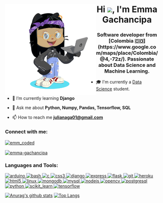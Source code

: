 <div>
  
  <img align="left" src="octocat-rmgb.png" height="300px">

  <h1 align="center">
    Hi <img src="https://media.giphy.com/media/hvRJCLFzcasrR4ia7z/giphy.gif" width="25px">, I'm Emma Gachancipa
  </h1>

  <h3 align="center">
    Software developer from [Colombia 🇨🇴](https://www.google.com/maps/place/Colombia/@4,-72z/). Passionate about Data Science and Machine Learning.
  </h3>
  
  - :mortar_board: I'm currently a [Data Science](https://www.javeriana.edu.co/carrera-ciencia-de-datos) student.

  - 🌱 I’m currently learning **Django**

  - 💬 Ask me about **Python, Numpy, Pandas, Tensorflow, SQL**

  - 📫 How to reach me **julianaga01@gmail.com**

</div>

<h3 align="left">
  Connect with me:
</h3>

<p align="left">
  
  <a href="https://twitter.com/emm_coded" target="blank"><img align="center" src="https://cdn.jsdelivr.net/npm/simple-icons@3.0.1/icons/twitter.svg" alt="emm_coded" height="30" width="40" /></a>

  <a href="https://linkedin.com/in/emma-gachancipa" target="blank"><img align="center" src="https://cdn.jsdelivr.net/npm/simple-icons@3.0.1/icons/linkedin.svg" alt="emma-gachancipa" height="30" width="40" /></a>

</p>

<h3 align="left">Languages and Tools:</h3>
  
<p align="left">
  
  <a href="https://www.arduino.cc/" target="_blank">
    <img src="https://cdn.worldvectorlogo.com/logos/arduino-1.svg" alt="arduino" width="40" height="40"/>
  </a>
  
  <a href="https://www.gnu.org/software/bash/" target="_blank">
    <img src="https://www.vectorlogo.zone/logos/gnu_bash/gnu_bash-icon.svg" alt="bash" width="40" height="40"/>
  </a>
 
  <a href="https://www.cprogramming.com/" target="_blank">
    <img src="https://devicons.github.io/devicon/devicon.git/icons/c/c-original.svg" alt="c" width="40" height="40"/>
  </a>
  
  <a href="https://www.w3schools.com/css/" target="_blank">
    <img src="https://devicons.github.io/devicon/devicon.git/icons/css3/css3-original-wordmark.svg" alt="css3" width="40" height="40"/>
  </a>
  
  <a href="https://www.djangoproject.com/" target="_blank">
    <img src="https://devicons.github.io/devicon/devicon.git/icons/django/django-original.svg" alt="django" width="40" height="40"/>
  </a>
  
  <a href="https://expressjs.com" target="_blank">
    <img src="https://devicons.github.io/devicon/devicon.git/icons/express/express-original-wordmark.svg" alt="express" width="40" height="40"/>
  </a>
  
  <a href="https://flask.palletsprojects.com/" target="_blank">
    <img src="https://www.vectorlogo.zone/logos/pocoo_flask/pocoo_flask-icon.svg" alt="flask" width="40" height="40"/>
  </a>
  
  <a href="https://git-scm.com/" target="_blank">
    <img src="https://www.vectorlogo.zone/logos/git-scm/git-scm-icon.svg" alt="git" width="40" height="40"/>
  </a>
  
  <a href="https://heroku.com" target="_blank">
    <img src="https://www.vectorlogo.zone/logos/heroku/heroku-icon.svg" alt="heroku" width="40" height="40"/>
  </a>
  
  <a href="https://www.w3.org/html/" target="_blank">
    <img src="https://devicons.github.io/devicon/devicon.git/icons/html5/html5-original-wordmark.svg" alt="html5" width="40" height="40"/>
  </a>
  
  <a href="https://www.linux.org/" target="_blank">
    <img src="https://devicons.github.io/devicon/devicon.git/icons/linux/linux-original.svg" alt="linux" width="40" height="40"/>
  </a>
  
  <a href="https://www.mongodb.com/" target="_blank">
    <img src="https://devicons.github.io/devicon/devicon.git/icons/mongodb/mongodb-original-wordmark.svg" alt="mongodb" width="40" height="40"/>
  </a>
  
  <a href="https://www.mysql.com/" target="_blank">
    <img src="https://devicons.github.io/devicon/devicon.git/icons/mysql/mysql-original-wordmark.svg" alt="mysql" width="40" height="40"/>
  </a>
  
  <a href="https://nodejs.org" target="_blank">
    <img src="https://devicons.github.io/devicon/devicon.git/icons/nodejs/nodejs-original-wordmark.svg" alt="nodejs" width="40" height="40"/>
  </a>
  
  <a href="https://opencv.org/" target="_blank">
    <img src="https://www.vectorlogo.zone/logos/opencv/opencv-icon.svg" alt="opencv" width="40" height="40"/>
  </a>
  
  <a href="https://www.postgresql.org" target="_blank">
    <img src="https://devicons.github.io/devicon/devicon.git/icons/postgresql/postgresql-original-wordmark.svg" alt="postgresql" width="40" height="40"/>
  </a>
  
  <a href="https://www.python.org" target="_blank">
    <img src="https://devicons.github.io/devicon/devicon.git/icons/python/python-original.svg" alt="python" width="40" height="40"/>
  </a>
  
  <a href="https://scikit-learn.org/" target="_blank">
    <img src="https://upload.wikimedia.org/wikipedia/commons/0/05/Scikit_learn_logo_small.svg" alt="scikit_learn" width="40" height="40"/>
  </a>
  
  <a href="https://www.tensorflow.org" target="_blank">
    <img src="https://www.vectorlogo.zone/logos/tensorflow/tensorflow-icon.svg" alt="tensorflow" width="40" height="40"/>
  </a>

</p>

[![Anurag's github stats](https://github-readme-stats.vercel.app/api?username=julgachancipa&show_icons=true)](https://github.com/anuraghazra/github-readme-stats)
[![Top Langs](https://github-readme-stats.vercel.app/api/top-langs/?username=julgachancipa&layout=compact)](https://github.com/anuraghazra/github-readme-stats)
